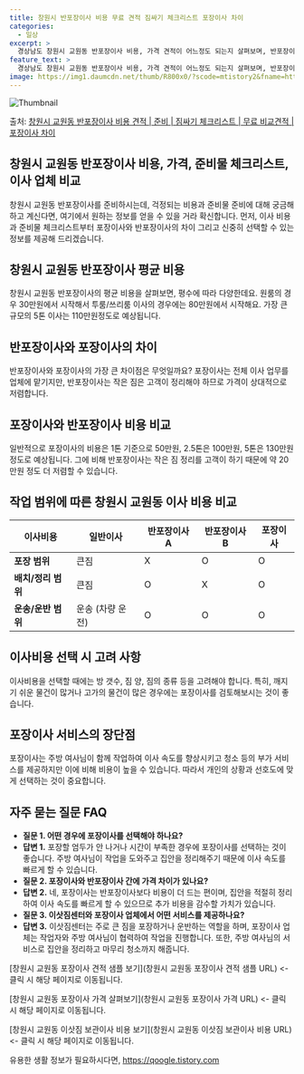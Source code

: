 ```yaml
---
title: 창원시 반포장이사 비용 무료 견적 짐싸기 체크리스트 포장이사 차이
categories:
  - 일상
excerpt: >
  경상남도 창원시 교원동 반포장이사 비용, 가격 견적이 어느정도 되는지 살펴보며, 반포장이사를 준비함에 있어 짐싸기 준비 체크리스트가 무엇인지 보겠습니다. 마지막으로 포장이사와 차이점을 통해 무료 비교견적으로 어떤 것이 더 합리적인 선택인지 공유 드립니다.창원시 교원동 포장이사 견적 샘플 보기 👈 클릭창원시 교원동 포장이사 가격 살펴보기 👈 클릭창원시 교원동 반포장이사 평균 이사 비용평수창원시 교원동 평균 이사 비용원룸 이사9평 이하 (1톤)30만원~투룸/쓰리룸 이사16평 ~ 20평 (2.5톤)80만원~쓰리룸 이사21평 (5톤) ~110만원~우리집 무료 이사견적 받기 👈 클릭포장 vs 반포장: 어떤 이사 방법이 가장 적합할까?이사할 때 포장과 반포장의 가장 큰 차이점을 알고 선택해야 합니다. 포장이사..
feature_text: >
  경상남도 창원시 교원동 반포장이사 비용, 가격 견적이 어느정도 되는지 살펴보며, 반포장이사를 준비함에 있어 짐싸기 준비 체크리스트가 무엇인지 보겠습니다. 마지막으로 포장이사와 차이점을 통해 무료 비교견적으로 어떤 것이 더 합리적인 선택인지 공유 드립니다.창원시 교원동 포장이사 견적 샘플 보기 👈 클릭창원시 교원동 포장이사 가격 살펴보기 👈 클릭창원시 교원동 반포장이사 평균 이사 비용평수창원시 교원동 평균 이사 비용원룸 이사9평 이하 (1톤)30만원~투룸/쓰리룸 이사16평 ~ 20평 (2.5톤)80만원~쓰리룸 이사21평 (5톤) ~110만원~우리집 무료 이사견적 받기 👈 클릭포장 vs 반포장: 어떤 이사 방법이 가장 적합할까?이사할 때 포장과 반포장의 가장 큰 차이점을 알고 선택해야 합니다. 포장이사..
image: https://img1.daumcdn.net/thumb/R800x0/?scode=mtistory2&fname=https%3A%2F%2Fblog.kakaocdn.net%2Fdn%2FdSMJ35%2FbtsHaZfh1id%2FrEVfSjX3VTIwkz4UFdUFwk%2Fimg.webp
---
```


![Thumbnail](https://img1.daumcdn.net/thumb/R800x0/?scode=mtistory2&fname=https%3A%2F%2Fblog.kakaocdn.net%2Fdn%2FdSMJ35%2FbtsHaZfh1id%2FrEVfSjX3VTIwkz4UFdUFwk%2Fimg.webp)

<p>출처: <a href="https://qoogle.tistory.com/9354" rel="dofollow">창원시 교원동 반포장이사 비용 견적 | 준비 | 짐싸기 체크리스트 | 무료 비교견적 | 포장이사 차이</a> </p>

## 창원시 교원동 반포장이사 비용, 가격, 준비물 체크리스트, 이사 업체 비교



창원시 교원동 반포장이사를 준비하시는데, 걱정되는 비용과 준비물 준비에 대해 궁금해 하고 계신다면, 여기에서 원하는 정보를 얻을 수 있을
거라 확신합니다. 먼저, 이사 비용과 준비물 체크리스트부터 포장이사와 반포장이사의 차이 그리고 신중히 선택할 수 있는 정보를 제공해
드리겠습니다.

## 창원시 교원동 반포장이사 평균 비용

창원시 교원동 반포장이사의 평균 비용을 살펴보면, 평수에 따라 다양한데요. 원룸의 경우 30만원에서 시작해서 투룸/쓰리룸 이사의 경우에는
80만원에서 시작해요. 가장 큰 규모의 5톤 이사는 110만원정도로 예상됩니다.

## **반포장이사와 포장이사의 차이**

반포장이사와 포장이사의 가장 큰 차이점은 무엇일까요? 포장이사는 전체 이사 업무를 업체에 맡기지만, 반포장이사는 작은 짐은 고객이 정리해야
하므로 가격이 상대적으로 저렴합니다.

## 포장이사와 반포장이사 비용 비교

일반적으로 포장이사의 비용은 1톤 기준으로 50만원, 2.5톤은 100만원, 5톤은 130만원 정도로 예상됩니다. 그에 비해 반포장이사는
작은 짐 정리를 고객이 하기 때문에 약 20만원 정도 더 저렴할 수 있습니다.

## 작업 범위에 따른 창원시 교원동 이사 비용 비교

**이사비용** | **일반이사** | **반포장이사 A** | **반포장이사 B** | **포장이사**  
---|---|---|---|---  
**포장 범위** | 큰짐 | X | O | O  
**배치/정리 범위** | 큰짐 | O | X | O  
**운송/운반 범위** | 운송 (차량 운전) | O | O | O  
  
## **이사비용 선택 시 고려 사항**

이사비용을 선택할 때에는 방 갯수, 짐 양, 짐의 종류 등을 고려해야 합니다. 특히, 깨지기 쉬운 물건이 많거나 고가의 물건이 많은 경우에는
포장이사를 검토해보시는 것이 좋습니다.

## 포장이사 서비스의 장단점

포장이사는 주방 여사님이 함께 작업하여 이사 속도를 향상시키고 청소 등의 부가 서비스를 제공하지만 이에 비해 비용이 높을 수 있습니다.
따라서 개인의 상황과 선호도에 맞게 선택하는 것이 중요합니다.

## 자주 묻는 질문 FAQ

  * **질문 1. 어떤 경우에 포장이사를 선택해야 하나요?**
  * **답변 1.** 포장할 엄두가 안 나거나 시간이 부족한 경우에 포장이사를 선택하는 것이 좋습니다. 주방 여사님이 작업을 도와주고 집안을 정리해주기 때문에 이사 속도를 빠르게 할 수 있습니다.
  * **질문 2. 포장이사와 반포장이사 간에 가격 차이가 있나요?**
  * **답변 2.** 네, 포장이사는 반포장이사보다 비용이 더 드는 편이며, 집안을 적절히 정리하여 이사 속도를 빠르게 할 수 있으므로 추가 비용을 감수할 가치가 있습니다.
  * **질문 3. 이삿짐센터와 포장이사 업체에서 어떤 서비스를 제공하나요?**
  * **답변 3.** 이삿짐센터는 주로 큰 짐을 포장하거나 운반하는 역할을 하며, 포장이사 업체는 작업자와 주방 여사님이 협력하여 작업을 진행합니다. 또한, 주방 여사님의 서비스로 집안을 정리하고 마무리 청소까지 해줍니다.



 [창원시 교원동 포장이사 견적 샘플 보기](창원시 교원동 포장이사 견적 샘플 URL) <\- 클릭 시 해당 페이지로 이동됩니다.

 [창원시 교원동 포장이사 가격 살펴보기](창원시 교원동 포장이사 가격 URL) <\- 클릭 시 해당 페이지로 이동됩니다.

 [창원시 교원동 이삿짐 보관이사 비용 보기](창원시 교원동 이삿짐 보관이사 비용 URL) <\- 클릭 시 해당 페이지로 이동됩니다.



 

유용한 생활 정보가 필요하시다면, <a href="https://qoogle.tistory.com" rel="dofollow">https://qoogle.tistory.com</a>


